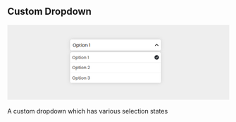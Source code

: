 ## Custom Dropdown

![custom_dropdown](custom_dropdown.png)

A custom dropdown which has various selection states
